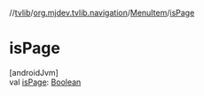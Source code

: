 //[tvlib](../../../index.md)/[org.mjdev.tvlib.navigation](../index.md)/[MenuItem](index.md)/[isPage](is-page.md)

# isPage

[androidJvm]\
val [isPage](is-page.md): [Boolean](https://kotlinlang.org/api/latest/jvm/stdlib/kotlin/-boolean/index.html)
